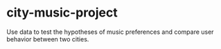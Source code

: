 # city-music-project
Use data to test the hypotheses of music preferences and compare user behavior between two cities.

